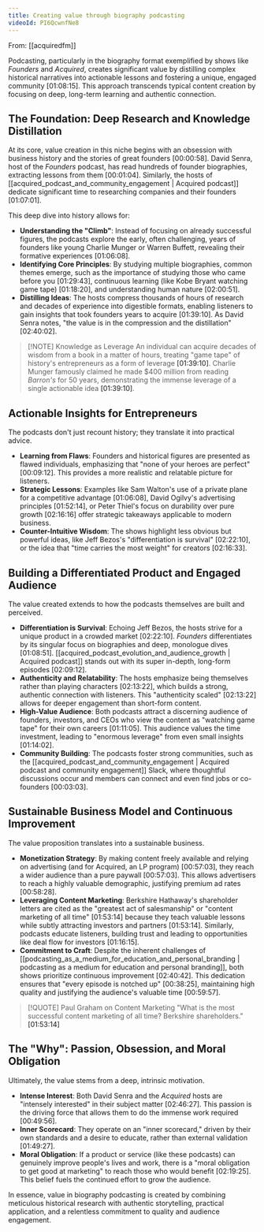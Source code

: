 ```yaml
---
title: Creating value through biography podcasting
videoId: PI6QcwnfNe8
---
```


From: [[acquiredfm]] <br/> 

Podcasting, particularly in the biography format exemplified by shows like *Founders* and *Acquired*, creates significant value by distilling complex historical narratives into actionable lessons and fostering a unique, engaged community <a class="yt-timestamp" data-t="01:08:15">[01:08:15]</a>. This approach transcends typical content creation by focusing on deep, long-term learning and authentic connection.

## The Foundation: Deep Research and Knowledge Distillation
At its core, value creation in this niche begins with an obsession with business history and the stories of great founders <a class="yt-timestamp" data-t="00:00:58">[00:00:58]</a>. David Senra, host of the *Founders* podcast, has read hundreds of founder biographies, extracting lessons from them <a class="yt-timestamp" data-t="00:01:04">[00:01:04]</a>. Similarly, the hosts of [[acquired_podcast_and_community_engagement | Acquired podcast]] dedicate significant time to researching companies and their founders <a class="yt-timestamp" data-t="01:07:01">[01:07:01]</a>.

This deep dive into history allows for:
*   **Understanding the "Climb"**: Instead of focusing on already successful figures, the podcasts explore the early, often challenging, years of founders like young Charlie Munger or Warren Buffett, revealing their formative experiences <a class="yt-timestamp" data-t="01:06:08">[01:06:08]</a>.
*   **Identifying Core Principles**: By studying multiple biographies, common themes emerge, such as the importance of studying those who came before you <a class="yt-timestamp" data-t="01:29:43">[01:29:43]</a>, continuous learning (like Kobe Bryant watching game tape) <a class="yt-timestamp" data-t="01:18:20">[01:18:20]</a>, and understanding human nature <a class="yt-timestamp" data-t="02:00:51">[02:00:51]</a>.
*   **Distilling Ideas**: The hosts compress thousands of hours of research and decades of experience into digestible formats, enabling listeners to gain insights that took founders years to acquire <a class="yt-timestamp" data-t="01:39:10">[01:39:10]</a>. As David Senra notes, "the value is in the compression and the distillation" <a class="yt-timestamp" data-t="02:40:02">[02:40:02]</a>.

> [!NOTE] Knowledge as Leverage
> An individual can acquire decades of wisdom from a book in a matter of hours, treating "game tape" of history's entrepreneurs as a form of leverage <a class="yt-timestamp" data-t="01:39:10">[01:39:10]</a>. Charlie Munger famously claimed he made $400 million from reading *Barron's* for 50 years, demonstrating the immense leverage of a single actionable idea <a class="yt-timestamp" data-t="01:39:10">[01:39:10]</a>.

## Actionable Insights for Entrepreneurs
The podcasts don't just recount history; they translate it into practical advice.
*   **Learning from Flaws**: Founders and historical figures are presented as flawed individuals, emphasizing that "none of your heroes are perfect" <a class="yt-timestamp" data-t="00:09:12">[00:09:12]</a>. This provides a more realistic and relatable picture for listeners.
*   **Strategic Lessons**: Examples like Sam Walton's use of a private plane for a competitive advantage <a class="yt-timestamp" data-t="01:06:08">[01:06:08]</a>, David Ogilvy's advertising principles <a class="yt-timestamp" data-t="01:52:14">[01:52:14]</a>, or Peter Thiel's focus on durability over pure growth <a class="yt-timestamp" data-t="02:16:16">[02:16:16]</a> offer strategic takeaways applicable to modern business.
*   **Counter-Intuitive Wisdom**: The shows highlight less obvious but powerful ideas, like Jeff Bezos's "differentiation is survival" <a class="yt-timestamp" data-t="02:22:10">[02:22:10]</a>, or the idea that "time carries the most weight" for creators <a class="yt-timestamp" data-t="02:16:33">[02:16:33]</a>.

## Building a Differentiated Product and Engaged Audience
The value created extends to how the podcasts themselves are built and perceived.
*   **Differentiation is Survival**: Echoing Jeff Bezos, the hosts strive for a unique product in a crowded market <a class="yt-timestamp" data-t="02:22:10">[02:22:10]</a>. *Founders* differentiates by its singular focus on biographies and deep, monologue dives <a class="yt-timestamp" data-t="01:08:51">[01:08:51]</a>. [[acquired_podcast_evolution_and_audience_growth | Acquired podcast]] stands out with its super in-depth, long-form episodes <a class="yt-timestamp" data-t="02:09:12">[02:09:12]</a>.
*   **Authenticity and Relatability**: The hosts emphasize being themselves rather than playing characters <a class="yt-timestamp" data-t="02:13:22">[02:13:22]</a>, which builds a strong, authentic connection with listeners. This "authenticity scaled" <a class="yt-timestamp" data-t="02:13:22">[02:13:22]</a> allows for deeper engagement than short-form content.
*   **High-Value Audience**: Both podcasts attract a discerning audience of founders, investors, and CEOs who view the content as "watching game tape" for their own careers <a class="yt-timestamp" data-t="01:11:05">[01:11:05]</a>. This audience values the time investment, leading to "enormous leverage" from even small insights <a class="yt-timestamp" data-t="01:14:02">[01:14:02]</a>.
*   **Community Building**: The podcasts foster strong communities, such as the [[acquired_podcast_and_community_engagement | Acquired podcast and community engagement]] Slack, where thoughtful discussions occur and members can connect and even find jobs or co-founders <a class="yt-timestamp" data-t="00:03:03">[00:03:03]</a>.

## Sustainable Business Model and Continuous Improvement
The value proposition translates into a sustainable business.
*   **Monetization Strategy**: By making content freely available and relying on advertising (and for Acquired, an LP program) <a class="yt-timestamp" data-t="00:57:03">[00:57:03]</a>, they reach a wider audience than a pure paywall <a class="yt-timestamp" data-t="00:57:03">[00:57:03]</a>. This allows advertisers to reach a highly valuable demographic, justifying premium ad rates <a class="yt-timestamp" data-t="00:58:28">[00:58:28]</a>.
*   **Leveraging Content Marketing**: Berkshire Hathaway's shareholder letters are cited as the "greatest act of salesmanship" or "content marketing of all time" <a class="yt-timestamp" data-t="01:53:14">[01:53:14]</a> because they teach valuable lessons while subtly attracting investors and partners <a class="yt-timestamp" data-t="01:53:14">[01:53:14]</a>. Similarly, podcasts educate listeners, building trust and leading to opportunities like deal flow for investors <a class="yt-timestamp" data-t="01:16:15">[01:16:15]</a>.
*   **Commitment to Craft**: Despite the inherent challenges of [[podcasting_as_a_medium_for_education_and_personal_branding | podcasting as a medium for education and personal branding]], both shows prioritize continuous improvement <a class="yt-timestamp" data-t="02:40:42">[02:40:42]</a>. This dedication ensures that "every episode is notched up" <a class="yt-timestamp" data-t="00:38:25">[00:38:25]</a>, maintaining high quality and justifying the audience's valuable time <a class="yt-timestamp" data-t="00:59:57">[00:59:57]</a>.

> [!QUOTE] Paul Graham on Content Marketing
> "What is the most successful content marketing of all time? Berkshire shareholders." <a class="yt-timestamp" data-t="01:53:14">[01:53:14]</a>

## The "Why": Passion, Obsession, and Moral Obligation
Ultimately, the value stems from a deep, intrinsic motivation.
*   **Intense Interest**: Both David Senra and the *Acquired* hosts are "intensely interested" in their subject matter <a class="yt-timestamp" data-t="02:46:27">[02:46:27]</a>. This passion is the driving force that allows them to do the immense work required <a class="yt-timestamp" data-t="00:49:56">[00:49:56]</a>.
*   **Inner Scorecard**: They operate on an "inner scorecard," driven by their own standards and a desire to educate, rather than external validation <a class="yt-timestamp" data-t="01:49:27">[01:49:27]</a>.
*   **Moral Obligation**: If a product or service (like these podcasts) can genuinely improve people's lives and work, there is a "moral obligation to get good at marketing" to reach those who would benefit <a class="yt-timestamp" data-t="02:19:25">[02:19:25]</a>. This belief fuels the continued effort to grow the audience.

In essence, value in biography podcasting is created by combining meticulous historical research with authentic storytelling, practical application, and a relentless commitment to quality and audience engagement.